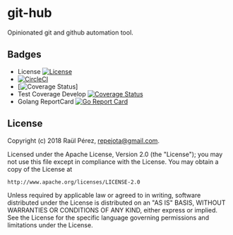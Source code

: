 # git-hub

Opinionated git and github automation tool.

## Badges

* License [![License][License-Image]][License-Url]
* [![CircleCI](https://circleci.com/gh/repejota/issues2markdown/tree/master.svg?style=svg)](https://circleci.com/gh/repejota/issues2markdown/tree/master)
* [![Coverage Status](https://coveralls.io/repos/github/repejota/issues2markdown/badge.svg?branch=master)]
* Test Coverage Develop [![Coverage Status](https://coveralls.io/repos/github/repejota/issues2markdown/badge.svg?branch=develop)](https://coveralls.io/github/repejota/issues2markdown?branch=develop)
* Golang ReportCard [![Go Report Card](https://goreportcard.com/badge/github.com/repejota/issues2markdown)](https://goreportcard.com/report/github.com/repejota/issues2markdown)

## License

Copyright (c) 2018 Raül Pérez, repejota@gmail.com.

Licensed under the Apache License, Version 2.0 (the "License");
you may not use this file except in compliance with the License.
You may obtain a copy of the License at

    http://www.apache.org/licenses/LICENSE-2.0

Unless required by applicable law or agreed to in writing, software
distributed under the License is distributed on an "AS IS" BASIS,
WITHOUT WARRANTIES OR CONDITIONS OF ANY KIND, either express or implied.
See the License for the specific language governing permissions and
limitations under the License.

[License-Url]: http://opensource.org/licenses/Apache
[License-Image]: https://img.shields.io/badge/License-Apache-blue.svg